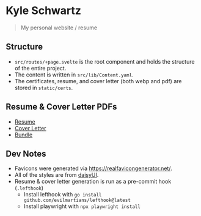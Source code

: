 # Kyle Schwartz

> My personal website / resume

## Structure

- `src/routes/+page.svelte` is the root component and holds the structure of the entire project.
- The content is written in `src/lib/Content.yaml`.
- The certificates, resume, and cover letter (both webp and pdf) are stored in `static/certs`.

## Resume & Cover Letter PDFs

- [Resume](static/certs/resume.pdf)
- [Cover Letter](static/certs/cover-letter.pdf)
- [Bundle](static/certs/bundle.pdf)

## Dev Notes

- Favicons were generated via https://realfavicongenerator.net/.
- All of the styles are from [daisyUI](https://daisyui.com).
- Resume & cover letter generation is run as a pre-commit hook (`.lefthook`)
  - Install lefthook with `go install github.com/evilmartians/lefthook@latest`
  - Install playwright with `npx playwright install`
